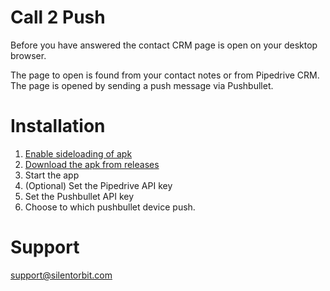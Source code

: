 # Call 2 Push

Before you have answered the contact CRM page is open on your desktop browser.

The page to open is found from your contact notes or from Pipedrive CRM.
The page is opened by sending a push message via Pushbullet.

# Installation

1. [Enable sideloading of apk](https://www.howtogeek.com/313433/how-to-sideload-apps-on-android/)
2. [Download the apk from releases](https://github.com/SilentOrbit/call2push/releases)
3. Start the app
4. (Optional) Set the Pipedrive API key
5. Set the Pushbullet API key
6. Choose to which pushbullet device push.

# Support

[support@silentorbit.com](mailto:support@silentorbit.com)